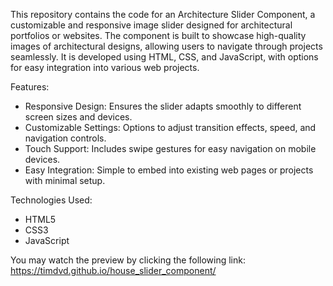 This repository contains the code for an Architecture Slider Component,
a customizable and responsive image slider designed for architectural portfolios or websites. 
The component is built to showcase high-quality images of architectural designs, allowing users to 
navigate through projects seamlessly. It is developed using HTML, CSS, and JavaScript, with options 
for easy integration into various web projects.

Features:
 - Responsive Design: Ensures the slider adapts smoothly to different screen sizes and devices.
 - Customizable Settings: Options to adjust transition effects, speed, and navigation controls.
 - Touch Support: Includes swipe gestures for easy navigation on mobile devices.
 - Easy Integration: Simple to embed into existing web pages or projects with minimal setup.

Technologies Used:
 - HTML5
 - CSS3
 - JavaScript

You may watch the preview by clicking the following link: https://timdvd.github.io/house_slider_component/
